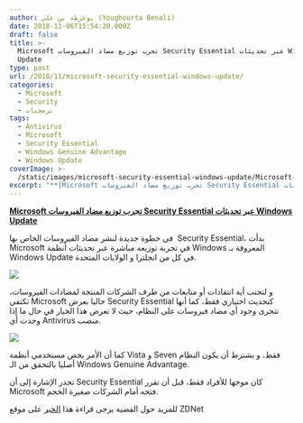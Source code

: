 ```yaml
---
author: يوغرطة بن علي (Youghourta Benali)
date: 2010-11-06T15:54:20.000Z
draft: false
title: >-
  Microsoft تجرب توزيع مضاد الفيروسات Security Essential عبر تحديثات Windows
  Update 
type: post
url: /2010/11/microsoft-security-essential-windows-update/
categories:
  - Microsoft
  - Security
  - برمجيات
tags:
  - Antivirus
  - Microsoft
  - Security Essential
  - Windows Genuine Advantage
  - Windows Update
coverImage: >-
  /static/images/microsoft-security-essential-windows-update/Microsoft-Security-Essentials.jpg
excerpt: "**[Microsoft تجرب توزيع مضاد الفيروسات Security Essential عبر تحديثات Windows Update](https://www.it-scoop.com/2010/11/microsoft-security-essential-windows-update)**\n\nفي خطوة جديدة لنشر مضاد الفيروسات الخاص بها \_Security Essential، بدأت Microsoft في تجربة توزيعه مباشرة عبر تحديثات أنظمة Windows المعروفة بـ Windows Update في كل من انجلترا و الولايات"
---
```

**[Microsoft تجرب توزيع مضاد الفيروسات Security Essential عبر تحديثات Windows Update](https://www.it-scoop.com/2010/11/microsoft-security-essential-windows-update)**

في خطوة جديدة لنشر مضاد الفيروسات الخاص بها  Security Essential، بدأت Microsoft في تجربة توزيعه مباشرة عبر تحديثات أنظمة Windows المعروفة بـ Windows Update في كل من انجلترا و الولايات المتحدة.

![](/static/images/microsoft-security-essential-windows-update/Microsoft-Security-Essentials.jpg)

و لتجنب أية انتقادات أو متابعات من طرف الشركات المنتجة لمضادات الفيروسات، تكتفي Microsoft حاليا بعرض Security Essential كتحديث اختياري فقط، كما أنها تتحرى وجود أي مضاد فيروسات على النظام، حيث لا تعرض هذا الخيار في حال ما إذا وجدت أي Antivirus منصب.

![](/static/images/microsoft-security-essential-windows-update/mse_via_ms_update.png)

كما أن الأمر يخص مستخدمي أنظمة Vista و Seven فقط، و يشترط أن يكون النظام أصليا بالتحقق من الـ Windows Genuine Advantage.

تجدر الإشارة إلى أن Security Essential كان موجها للأفراد فقط، قبل أن تقرر Microsoft فتحه أمام الشركات صغيرة الحجم.

للمزيد حول القضية يرجى قراءة هذا [الخبر](http://www.zdnet.com/blog/bott/microsoft-tempts-antitrust-lawyers-with-expanded-antivirus-offering/2552?tag=mantle_skin;content) على موقع ZDNet
